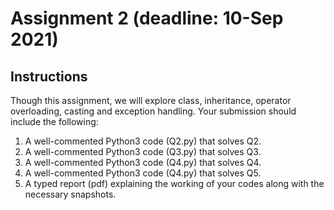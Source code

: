# Assignment 2 (deadline: 10-Sep 2021)

## Instructions

Though this assignment, we will explore class, inheritance, operator overloading, casting and exception handling. Your submission should include the following:

1. A well-commented Python3 code (Q2.py) that solves Q2.
2. A well-commented Python3 code (Q3.py) that solves Q3.
3. A well-commented Python3 code (Q4.py) that solves Q4.
4. A well-commented Python3 code (Q4.py) that solves Q5.
5. A typed report (pdf) explaining the working of your codes along with the necessary snapshots.
     

